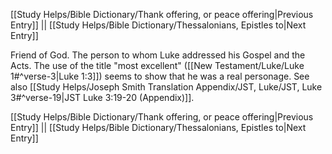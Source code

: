 [[Study Helps/Bible Dictionary/Thank offering, or peace offering|Previous Entry]]  ||  [[Study Helps/Bible Dictionary/Thessalonians, Epistles to|Next Entry]]

 Friend of God. The person to whom Luke addressed his Gospel and the Acts. The use of the title "most excellent" ([[New Testament/Luke/Luke 1#^verse-3|Luke 1:3]]) seems to show that he was a real personage. See also [[Study Helps/Joseph Smith Translation Appendix/JST, Luke/JST, Luke 3#^verse-19|JST Luke 3:19-20 (Appendix)]].

[[Study Helps/Bible Dictionary/Thank offering, or peace offering|Previous Entry]]  ||  [[Study Helps/Bible Dictionary/Thessalonians, Epistles to|Next Entry]]